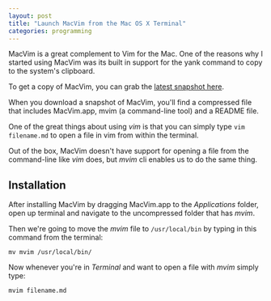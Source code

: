 ```yaml
---
layout: post
title: "Launch MacVim from the Mac OS X Terminal"
categories: programming
---
```


MacVim is a great complement to Vim for the Mac. One of the reasons why I started using MacVim was its built in support for the yank command to copy to the system's clipboard.

To get a copy of MacVim, you can grab the <a href="https://github.com/b4winckler/macvim/releases" target="_blank">latest snapshot here</a>.

When you download a snapshot of MacVim, you'll find a compressed file that includes MacVim.app, mvim (a command-line tool) and a README file.

One of the great things about using _vim_ is that you can simply type `vim filename.md` to open a file in vim from within the terminal.

Out of the box, MacVim doesn't have support for opening a file from the command-line like _vim_ does, but _mvim_ cli enables us to do the same thing.

## Installation

After installing MacVim by dragging MacVim.app to the _Applications_ folder, open up terminal and navigate to the uncompressed folder that has _mvim_.

Then we're going to move the _mvim_ file to `/usr/local/bin` by typing in this command from the terminal:

`mv mvim /usr/local/bin/`

Now whenever you're in _Terminal_ and want to open a file with _mvim_ simply type:

`mvim filename.md`